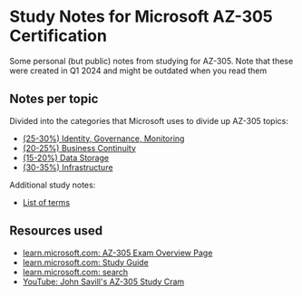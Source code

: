 # Study Notes for Microsoft AZ-305 Certification

Some personal (but public) notes from studying for AZ-305.
Note that these were created in Q1 2024 and might be outdated when you read them

## Notes per topic

Divided into the categories that Microsoft uses to divide up AZ-305 topics:

- [(25-30%) Identity, Governance, Monitoring](./az-305-01-identity-governance-monitoring.md)
- [(20-25%) Business Continuity](./az-305-02-business-continuity.md)
- [(15-20%) Data Storage](./az-305-03-data-storage.md)
- [(30-35%) Infrastructure](./az-305-01-infrastructure.md)

Additional study notes:

- [List of terms](./az-305-concepts.md)

## Resources used

- [learn.microsoft.com: AZ-305 Exam Overview Page](https://learn.microsoft.com/en-us/credentials/certifications/exams/az-305/)
- [learn.microsoft.com: Study Guide](https://learn.microsoft.com/en-us/credentials/certifications/resources/study-guides/az-305)
- [learn.microsoft.com: search](https://learn.microsoft.com/en-us/search/?terms=az-305)
- [YouTube: John Savill's AZ-305 Study Cram](https://www.youtube.com/watch?v=vq9LuCM4YP4)
